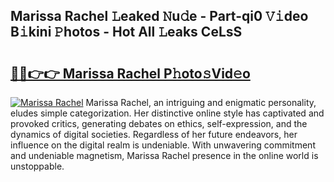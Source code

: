 ## Marissa Rachel 𝙻eaked 𝙽u𝚍e - Part-qi0 𝚅𝚒deo B𝚒kini 𝙿hotos - Hot All 𝙻eaks CeLsS

# <h2><a href="http://ld4uxq.urlbe.top/?page=Marissa+Rachel">🔗🔗👉👉 Marissa Rachel P𝚑oto𝚜Vid𝚎o</a></h2>

[![Marissa Rachel](https://i.imgur.com/eBuTRDB.gif)](http://ld4uxq.urlbe.top/?page=Marissa+Rachel)
Marissa Rachel, an intriguing and enigmatic personality, eludes simple categorization. Her distinctive online style has captivated and provoked critics, generating debates on ethics, self-expression, and the dynamics of digital societies. Regardless of her future endeavors, her influence on the digital realm is undeniable. With unwavering commitment and undeniable magnetism, Marissa Rachel presence in the online world is unstoppable.
